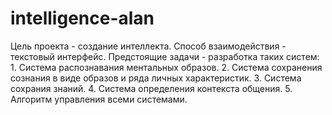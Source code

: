 # intelligence-alan
Цель проекта - создание интеллекта. Способ взаимодействия - текстовый интерфейс. Предстоящие задачи - разработка таких систем: 1. Система распознавания ментальных образов. 
2. Система сохранения сознания в виде образов и ряда личных характеристик.
3. Система сохрания знаний.
4. Система определения контекста общения. 
5. Алгоритм управления всеми системами.

